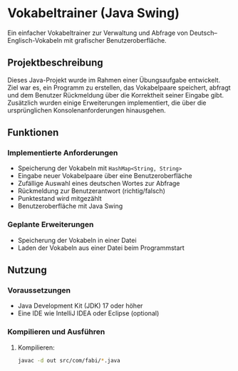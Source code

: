 # Vokabeltrainer (Java Swing)

Ein einfacher Vokabeltrainer zur Verwaltung und Abfrage von Deutsch–Englisch-Vokabeln mit grafischer Benutzeroberfläche.

## Projektbeschreibung

Dieses Java-Projekt wurde im Rahmen einer Übungsaufgabe entwickelt. Ziel war es, ein Programm zu erstellen, das Vokabelpaare speichert, abfragt und dem Benutzer Rückmeldung über die Korrektheit seiner Eingabe gibt. Zusätzlich wurden einige Erweiterungen implementiert, die über die ursprünglichen Konsolenanforderungen hinausgehen.

## Funktionen

### Implementierte Anforderungen

- Speicherung der Vokabeln mit `HashMap<String, String>`
- Eingabe neuer Vokabelpaare über eine Benutzeroberfläche
- Zufällige Auswahl eines deutschen Wortes zur Abfrage
- Rückmeldung zur Benutzerantwort (richtig/falsch)
- Punktestand wird mitgezählt
- Benutzeroberfläche mit Java Swing

### Geplante Erweiterungen

- Speicherung der Vokabeln in einer Datei
- Laden der Vokabeln aus einer Datei beim Programmstart

## Nutzung

### Voraussetzungen

- Java Development Kit (JDK) 17 oder höher
- Eine IDE wie IntelliJ IDEA oder Eclipse (optional)

### Kompilieren und Ausführen

1. Kompilieren:
   ```bash
   javac -d out src/com/fabi/*.java
